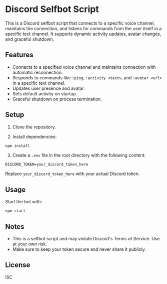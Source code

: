 # Discord Selfbot Script

This is a Discord selfbot script that connects to a specific voice channel, maintains the connection, and listens for commands from the user itself in a specific text channel. It supports dynamic activity updates, avatar changes, and graceful shutdown.

## Features

- Connects to a specified voice channel and maintains connection with automatic reconnection.
- Responds to commands like `!ping`, `!activity <text>`, and `!avatar <url>` in a specific text channel.
- Updates user presence and avatar.
- Sets default activity on startup.
- Graceful shutdown on process termination.

## Setup

1. Clone the repository.

2. Install dependencies:

```bash
npm install
```

3. Create a `.env` file in the root directory with the following content:

```
DISCORD_TOKEN=your_discord_token_here
```

Replace `your_discord_token_here` with your actual Discord token.

## Usage

Start the bot with:

```bash
npm start
```

## Notes

- This is a selfbot script and may violate Discord's Terms of Service. Use at your own risk.
- Make sure to keep your token secure and never share it publicly.

## License

ISC
